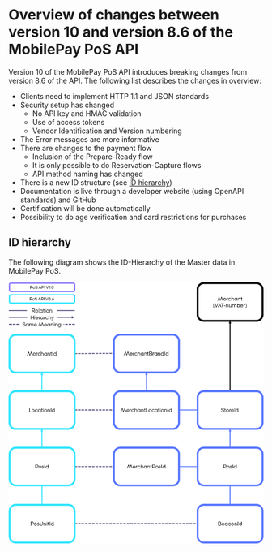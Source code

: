 
# Overview of changes between version 10 and version 8.6 of the MobilePay PoS API

Version 10 of the MobilePay PoS API introduces breaking changes from version 8.6 of the API. 
The following list describes the changes in overview:

* Clients need to implement HTTP 1.1 and JSON standards
* Security setup has changed
  * No API key and HMAC validation
  * Use of access tokens
  * Vendor Identification and Version numbering
* The Error messages are more informative
* There are changes to the payment flow
  * Inclusion of the Prepare-Ready flow
  * It is only possible to do Reservation-Capture flows
  * API method naming has changed
* There is a new ID structure (see [ID hierarchy](id_hierarchy))
* Documentation is live through a developer website (using OpenAPI standards) and GitHub
* Certification will be done automatically
* Possibility to do age verification and card restrictions for purchases

## ID hierarchy

The following diagram shows the ID-Hierarchy of the Master data in MobilePay PoS.

[![](assets/images/ID_Hierarchy_Changes.png)](assets/images/ID_Hierarchy_Changes.png)
